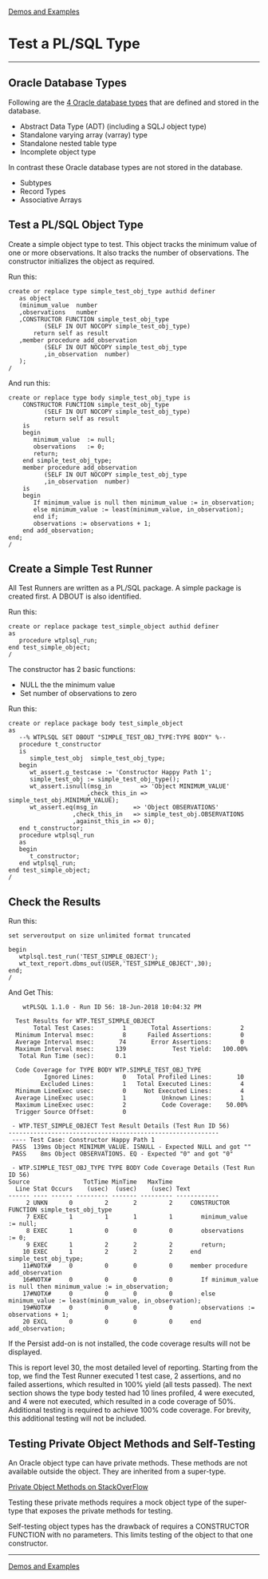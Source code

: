 [Demos and Examples](README.md)

# Test a PL/SQL Type

---

## Oracle Database Types

Following are the [4 Oracle database types](https://docs.oracle.com/cd/E11882_01/appdev.112/e25519/create_type.htm) that are defined and stored in the database.
* Abstract Data Type (ADT) (including a SQLJ object type)
* Standalone varying array (varray) type
* Standalone nested table type
* Incomplete object type

In contrast these Oracle database types are not stored in the database.
* Subtypes
* Record Types
* Associative Arrays

## Test a PL/SQL Object Type

Create a simple object type to test.  This object tracks the minimum value of one or more observations.  It also tracks the number of observations.  The constructor initializes the object as required.

Run this:

```
create or replace type simple_test_obj_type authid definer
   as object
   (minimum_value  number
   ,observations   number
   ,CONSTRUCTOR FUNCTION simple_test_obj_type
          (SELF IN OUT NOCOPY simple_test_obj_type)
       return self as result
   ,member procedure add_observation
          (SELF IN OUT NOCOPY simple_test_obj_type
          ,in_observation  number)
   );
/
```

And run this:

```
create or replace type body simple_test_obj_type is
    CONSTRUCTOR FUNCTION simple_test_obj_type
          (SELF IN OUT NOCOPY simple_test_obj_type)
          return self as result
    is
    begin
       minimum_value  := null;
       observations   := 0;
       return;
    end simple_test_obj_type;
    member procedure add_observation
          (SELF IN OUT NOCOPY simple_test_obj_type
          ,in_observation  number)
    is
    begin
       If minimum_value is null then minimum_value := in_observation;
       else minimum_value := least(minimum_value, in_observation);
       end if;
       observations := observations + 1;
    end add_observation;
end;
/
```

## Create a Simple Test Runner

All Test Runners are written as a PL/SQL package. A simple package is created first.  A DBOUT is also identified.

Run this:

```
create or replace package test_simple_object authid definer
as
   procedure wtplsql_run;
end test_simple_object;
/
```

The constructor has 2 basic functions:
* NULL the the minimum value
* Set number of observations to zero

Run this:

```
create or replace package body test_simple_object
as
   --% WTPLSQL SET DBOUT "SIMPLE_TEST_OBJ_TYPE:TYPE BODY" %--
   procedure t_constructor
   is
      simple_test_obj  simple_test_obj_type;
   begin
      wt_assert.g_testcase := 'Constructor Happy Path 1';
      simple_test_obj := simple_test_obj_type();
      wt_assert.isnull(msg_in        => 'Object MINIMUM_VALUE'
                      ,check_this_in => simple_test_obj.MINIMUM_VALUE);
      wt_assert.eq(msg_in          => 'Object OBSERVATIONS'
                  ,check_this_in   => simple_test_obj.OBSERVATIONS
                  ,against_this_in => 0);
   end t_constructor;
   procedure wtplsql_run
   as
   begin
      t_constructor;
   end wtplsql_run;
end test_simple_object;
/
```

## Check the Results

Run this:

```
set serveroutput on size unlimited format truncated

begin
   wtplsql.test_run('TEST_SIMPLE_OBJECT');
   wt_text_report.dbms_out(USER,'TEST_SIMPLE_OBJECT',30);
end;
/
```

And Get This:

```
    wtPLSQL 1.1.0 - Run ID 56: 18-Jun-2018 10:04:32 PM

  Test Results for WTP.TEST_SIMPLE_OBJECT
       Total Test Cases:        1       Total Assertions:        2
  Minimum Interval msec:        8      Failed Assertions:        0
  Average Interval msec:       74       Error Assertions:        0
  Maximum Interval msec:      139             Test Yield:   100.00%
   Total Run Time (sec):      0.1

  Code Coverage for TYPE BODY WTP.SIMPLE_TEST_OBJ_TYPE
          Ignored Lines:        0   Total Profiled Lines:       10
         Excluded Lines:        1   Total Executed Lines:        4
  Minimum LineExec usec:        0     Not Executed Lines:        4
  Average LineExec usec:        1          Unknown Lines:        1
  Maximum LineExec usec:        2          Code Coverage:    50.00%
  Trigger Source Offset:        0

 - WTP.TEST_SIMPLE_OBJECT Test Result Details (Test Run ID 56)
-----------------------------------------------------------
 ---- Test Case: Constructor Happy Path 1
 PASS  139ms Object MINIMUM_VALUE. ISNULL - Expected NULL and got ""
 PASS    8ms Object OBSERVATIONS. EQ - Expected "0" and got "0"

 - WTP.SIMPLE_TEST_OBJ_TYPE TYPE BODY Code Coverage Details (Test Run ID 56)
Source               TotTime MinTime   MaxTime     
  Line Stat Occurs    (usec)  (usec)    (usec) Text
------ ---- ------ --------- ------- --------- ------------
     2 UNKN      0         2       2         2     CONSTRUCTOR FUNCTION simple_test_obj_type
     7 EXEC      1         1       1         1        minimum_value  := null;
     8 EXEC      1         0       0         0        observations   := 0;
     9 EXEC      1         2       2         2        return;
    10 EXEC      1         2       2         2     end simple_test_obj_type;
    11#NOTX#     0         0       0         0     member procedure add_observation
    16#NOTX#     0         0       0         0        If minimum_value is null then minimum_value := in_observation;
    17#NOTX#     0         0       0         0        else minimum_value := least(minimum_value, in_observation);
    19#NOTX#     0         0       0         0        observations := observations + 1;
    20 EXCL      0         0       0         0     end add_observation;
```

If the Persist add-on is not installed, the code coverage results will not be displayed.

This is report level 30, the most detailed level of reporting.  Starting from the top, we find the Test Runner executed 1 test case, 2 assertions, and no failed assertions, which resulted in 100% yield (all tests passed).  The next section shows the type body tested had 10 lines profiled, 4 were executed, and 4 were not executed, which resulted in a code coverage of 50%.  Additional testing is required to achieve 100% code coverage.  For brevity, this additional testing will not be included.


## Testing Private Object Methods and Self-Testing

An Oracle object type can have private methods.  These methods are not available outside the object.  They are inherited from a super-type.

[Private Object Methods on StackOverFlow](https://stackoverflow.com/questions/1580205/pl-sql-private-object-method)

Testing these private methods requires a mock object type of the super-type that exposes the private methods for testing.

Self-testing object types has the drawback of requires a CONSTRUCTOR FUNCTION with no parameters.  This limits testing of the object to that one constructor.

---
[Demos and Examples](README.md)
